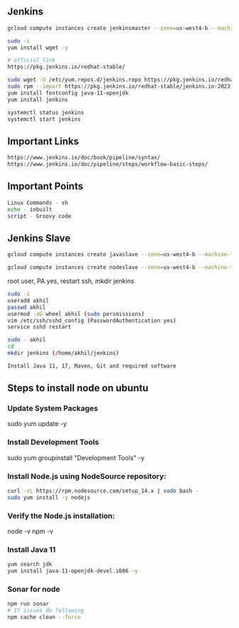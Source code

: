 ## Jenkins
```bash
gcloud compute instances create jenkinsmaster --zone=us-west4-b --machine-type=e2-medium --create-disk=auto-delete=yes,boot=yes,device-name=jenkins,image=projects/centos-cloud/global/images/centos-7-v20221206,mode=rw,size=20
```
```bash
sudo -i
yum install wget -y

# official link
https://pkg.jenkins.io/redhat-stable/

sudo wget -O /etc/yum.repos.d/jenkins.repo https://pkg.jenkins.io/redhat-stable/jenkins.repo
sudo rpm --import https://pkg.jenkins.io/redhat-stable/jenkins.io-2023.key
yum install fontconfig java-11-openjdk
yum install jenkins

systemctl status jenkins
systemctl start jenkins
```

## Important Links
```bash
https://www.jenkins.io/doc/book/pipeline/syntax/
https://www.jenkins.io/doc/pipeline/steps/workflow-basic-steps/
```

## Important Points
```bash
Linux Commands - sh
echo - inbuilt
script - Groovy code
```
## Jenkins Slave
```bash
gcloud compute instances create javaslave --zone=us-west4-b --machine-type=e2-small --create-disk=auto-delete=yes,boot=yes,device-name=javaslave,image=projects/centos-cloud/global/images/centos-7-v20221206,mode=rw,size=20
```
```bash
gcloud compute instances create nodeslave --zone=us-west4-b --machine-type=e2-small --create-disk=auto-delete=yes,boot=yes,device-name=nodeslave,image=projects/centos-cloud/global/images/centos-7-v20221206,mode=rw,size=20
```
root user, PA yes, restart ssh, mkdir jenkins
```bash
sudo -i
useradd akhil
passwd akhil
usermod -aG wheel akhil (sudo persmissions)
vim /etc/ssh/sshd_config (PasswordAuthentication yes)
service sshd restart

sudo - akhil
cd
mkdir jenkins (/home/akhil/jenkins)

Install Java 11, 17, Maven, Git and required software
```
## Steps to install node on ubuntu
### Update System Packages
sudo yum update -y

###  Install Development Tools
sudo yum groupinstall "Development Tools" -y

###  Install Node.js using NodeSource repository:
```bash
curl -sL https://rpm.nodesource.com/setup_14.x | sudo bash -
sudo yum install -y nodejs
```

### Verify the Node.js installation:
node -v
npm -v

### Install Java 11
```bash
yum search jdk
yum install java-11-openjdk-devel.i686 -y
```

### Sonar for node
```bash
npm run sonar
# If issues do following
npm cache clean --force
```
